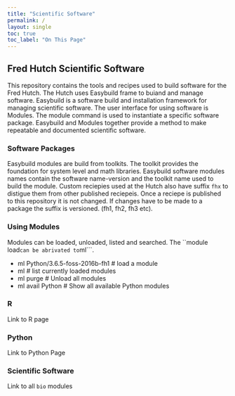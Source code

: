 ```yaml
---
title: "Scientific Software"
permalink: /
layout: single
toc: true
toc_label: "On This Page"
---
```


## Fred Hutch Scientific Software
This repository contains the tools and recipes used to build software for the Fred Hutch. The Hutch
uses Easybuild frame to buiand and manage software. Easybuild is a software build
and installation framework for managing scientific software. The user interface for using software is Modules.
The module command is used to instantiate a specific software package. Easybuild and Modules 
together provide a method to make repeatable and documented scientific software. 

### Software Packages
Easybuild modules are build from toolkits. The toolkit provides the foundation for system level and
math libraries. Easybuild software modules names contain the software name-version and the toolkit name
used to build the module. Custom reciepies used at the Hutch also have suffix ```fhx``` to distigue them
from other published reciepeis. Once a reciepe is published to this repository it is not changed. If changes
have to be made to a package the suffix is versioned. (fh1, fh2, fh3 etc). 

### Using Modules
Modules can be loaded, unloaded, listed and searched.  The ``module load``` can be abrivated to ```ml```.
 - ml Python/3.6.5-foss-2016b-fh1  \# load a module
 - ml  \# list currently loaded modules
 - ml purge \# Unload all modules
 - ml avail Python  \# Show all available Python modules
 
### R 
Link to R page

### Python  
Link to Python Page

### Scientific Software
Link to all ```bio``` modules
